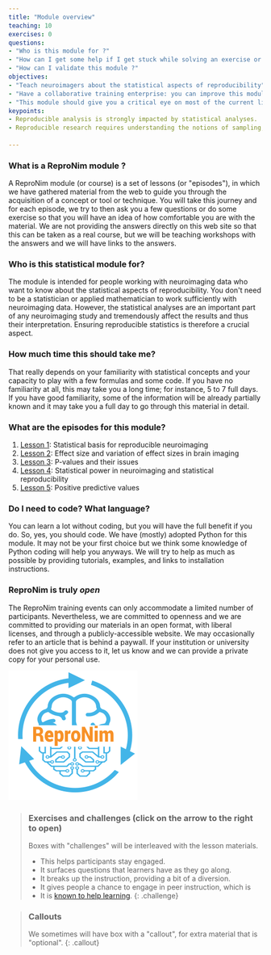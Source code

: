 ```yaml
---
title: "Module overview"
teaching: 10
exercises: 0
questions:
- "Who is this module for ?"
- "How can I get some help if I get stuck while solving an exercise or a question ?"
- "How can I validate this module ?"
objectives:
- "Teach neuroimagers about the statistical aspects of reproducibility"
- "Have a collaborative training enterprise: you can improve this module if you know how to do a pull request or raise an issue on github:github.com/repronim/module-stat. See module 'the informatics basics of reproducibility (module 0) on how to do this."
- "This module should give you a critical eye on most of the current literature and the knowledge to do statistically robust work, hence more replicable"
keypoints:
- Reproducible analysis is strongly impacted by statistical analyses.
- Reproducible research requires understanding the notions of sampling, testing, power, model selection.

---
```



### What is a ReproNim module ?

A ReproNim module (or course) is a set of lessons (or "episodes"), in which we have gathered material from the web to guide you through the acquisition of a concept or tool or technique. You will take this journey and for each episode, we try to then ask you a few questions or do some exercise so that you will have an idea of how comfortable you are with the material. We are not providing the answers directly on this web site so that this can be taken as a real course, but we will be teaching workshops with the answers and we will have links to the answers.

### Who is this statistical module for?

The module is intended for people working with neuroimaging data who want to know about the statistical aspects of reproducibility. You don't need to be a statistician or applied mathematician to work sufficiently with neuroimaging data. However, the statistical analyses are an important part of any neuroimaging study and tremendously affect the results and thus their interpretation. Ensuring reproducible statistics is therefore a crucial aspect.

### How much time this should take me?

That really depends on your familiarity with statistical concepts and your capacity to play with a few formulas and some code. If you have no familiarity at all, this may take you a long time; for instance, 5 to 7 full days. If you have good familiarity, some of the information will be already partially known and it may take you a full day to go  through this material in detail.

### What are the episodes for this module?

1. [Lesson 1](http://www.reproducibleimaging.org/module-stats/00-Introduction-to-module/): Statistical basis for reproducible neuroimaging
2. [Lesson 2](http://www.repronim.org/module-stats/02-Effect-size/): Effect size and variation of effect sizes in brain imaging
3. [Lesson 3](http://www.repronim.org/module-stats/03-p-values/): P-values and their issues
4. [Lesson 4](http://www.repronim.org/module-stats/04-Power/): Statistical power in neuroimaging and statistical reproducibility
5. [Lesson 5](http://www.repronim.org/module-stats/05-PPV/): Positive predictive values


### Do I need to code?  What language?

You can learn a lot without coding, but you will have the full benefit if you do. So, yes, you should code. We have (mostly) adopted Python for this module. It may not be your first choice but we think some knowledge of Python coding will help you anyways. We will try to help as much as possible by providing tutorials, examples, and links to installation instructions.



### ReproNim is truly *open*

The ReproNim training events can only accommodate a limited number of participants.
Nevertheless, we are committed to openness and we are committed to providing our
materials in an open format, with liberal licenses, and through a publicly-accessible website.
We may occasionally refer to an article that is behind a paywall. If your institution or university does not give you access to it, let us know and we can provide a private copy for your personal use.


![ReproNim][logo]


> ### Exercises and challenges (click on the arrow to the right to open)
>
>  Boxes with "challenges" will be interleaved with the lesson materials.
>    - This helps participants stay engaged.
>    - It surfaces questions that learners have as they go along.
>    - It breaks up the instruction, providing a bit of a diversion.
>    - It gives people a chance to engage in peer instruction, which is
>    - It is [known to help learning](https://en.wikipedia.org/wiki/Peer_instruction).
{: .challenge}


> ### Callouts
> We sometimes will have box with a "callout", for extra material that is "optional".
{: .callout}

[logo]: https://raw.githubusercontent.com/ReproNim/artwork/master/logo/square-256.png
<!--- COMMENTED

--->

